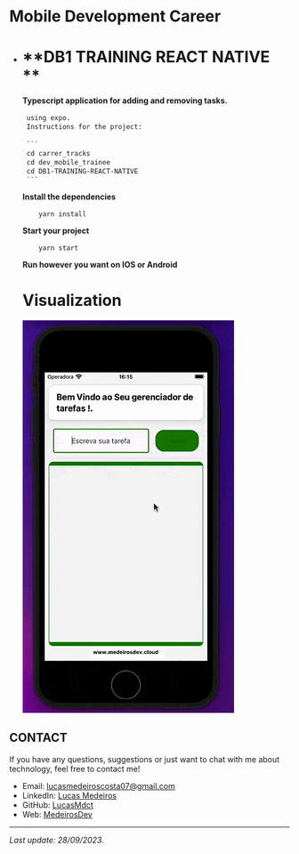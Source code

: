 
# Mobile Development Career
 
 * # **DB1 TRAINING REACT NATIVE **
   <b>Typescript application for adding and removing tasks.</b>

        using expo.
        Instructions for the project:
        
        ```
        cd carrer_tracks
        cd dev_mobile_trainee
        cd DB1-TRAINING-REACT-NATIVE
        ```

    <b>Install the dependencies</b>
    ```
        yarn install
    ```

    <b>Start your project</b>
    ```
        yarn start
    ```

   <b> Run however you want on IOS or Android</b>

   # Visualization
    
    ![GIF](./appview.gif)





   
## CONTACT 

If you have any questions, suggestions or just want to chat with me about technology, feel free to contact me!

- Email: lucasmedeiroscosta07@gmail.com
- LinkedIn: [Lucas Medeiros](https://www.linkedin.com/in/medeirosdev)
- GitHub: [LucasMdct](https://github.com/lucasmdct)
- Web: [MedeirosDev](https://medeirosdev.cloud)
---
*Last update: 28/09/2023.*